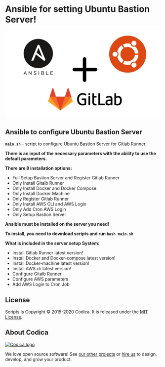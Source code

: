 # Ansible for setting Ubuntu Bastion Server!

![](ansible_bastion.png)

Ansible to configure Ubuntu Bastion Server
---

**`main.sh`** - script to configure Ubuntu Bastion Server for Gitlab Runner.
 
**There is an input of the necessary parameters with the ability to use the default parameters.**

**There are 8 installation options:**
* Full Setup Bastion Server and Register Gitlab Runner
* Only Install Gitalb Runner
* Only Install Docker and Docker Compose
* Only Install Docker Machine
* Only Register Gitlab Runner
* Only Install AWS CLI and AWS Login
* Only Add Cron AWS Login
* Only Setup Bastion Server

**Ansible must be installed on the server you need!**

 **To install, you need to download scripts and run `bash main.sh`**

**What is included in the server setup**
**System:**
* Install Gitlab Runner latest version!
* Install Docker and Docker-compose latest version!
* Install Docker-machine latest version!
* Install AWS cli latest version!
* Configure Gitalb Runner
* Configure AWS parameters
* Add AWS Login to Cron Job

## License
Scripts is Copyright © 2015-2020 Codica. It is released under the [MIT License](https://opensource.org/licenses/MIT).

## About Codica

[![Codica logo](https://www.codica.com/assets/images/logo/logo.svg)](https://www.codica.com)

We love open source software! See [our other projects](https://github.com/codica2) or [hire us](https://www.codica.com/) to design, develop, and grow your product.